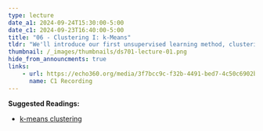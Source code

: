 ```yaml
---
type: lecture
date_a1: 2024-09-24T15:30:00-5:00
date_c1: 2024-09-23T16:40:00-5:00
title: "06 - Clustering I: k-Means"
tldr: "We'll introduce our first unsupervised learning method, clustering with k-means."
thumbnail: /_images/thumbnails/ds701-lecture-01.png
hide_from_announcments: true
links: 
    - url: https://echo360.org/media/3f7bcc9c-f32b-4491-bed7-4c50c6902b90/public
      name: C1 Recording
---
```


**Suggested Readings:**
- [k-means clustering](https://tools4ds.github.io/DS701-Course-Notes/06-Clustering-I-kmeans.html)

